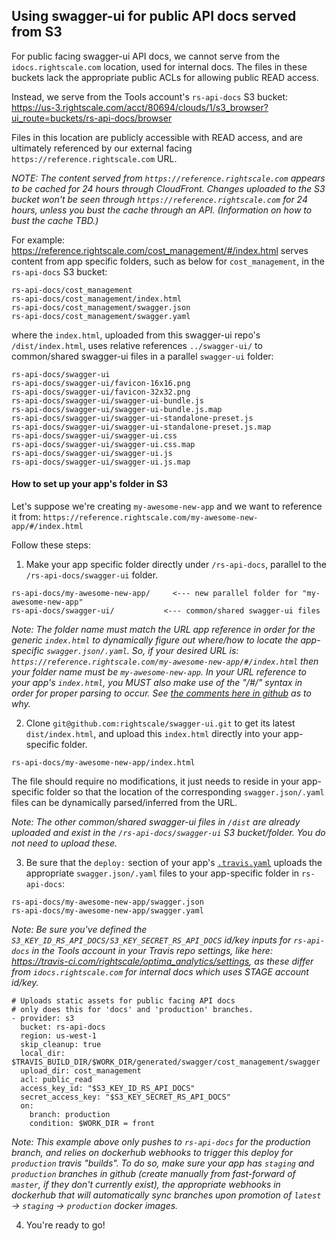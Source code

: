 ## Using swagger-ui for public API docs served from S3

For public facing swagger-ui API docs, we cannot serve from the `idocs.rightscale.com` location, used for internal docs. The files in these buckets lack the appropriate public ACLs for allowing public READ access.

Instead, we serve from the Tools account's `rs-api-docs` S3 bucket:
https://us-3.rightscale.com/acct/80694/clouds/1/s3_browser?ui_route=buckets/rs-api-docs/browser

Files in this location are publicly accessible with READ access, and are ultimately referenced by our external facing `https://reference.rightscale.com` URL.

_NOTE: The content served from `https://reference.rightscale.com` appears to be cached for 24 hours through CloudFront. Changes uploaded to the S3 bucket won't be seen through `https://reference.rightscale.com` for 24 hours, unless you bust the cache through an API. (Information on how to bust the cache TBD.)_

For example:
https://reference.rightscale.com/cost_management/#/index.html
serves content from app specific folders, such as below for `cost_management`, in the `rs-api-docs` S3 bucket:
```
rs-api-docs/cost_management
rs-api-docs/cost_management/index.html
rs-api-docs/cost_management/swagger.json
rs-api-docs/cost_management/swagger.yaml
```
where the `index.html`, uploaded from this swagger-ui repo's `/dist/index.html`, uses relative references `../swagger-ui/` to common/shared swagger-ui files in a parallel `swagger-ui` folder:
```
rs-api-docs/swagger-ui
rs-api-docs/swagger-ui/favicon-16x16.png
rs-api-docs/swagger-ui/favicon-32x32.png
rs-api-docs/swagger-ui/swagger-ui-bundle.js
rs-api-docs/swagger-ui/swagger-ui-bundle.js.map
rs-api-docs/swagger-ui/swagger-ui-standalone-preset.js
rs-api-docs/swagger-ui/swagger-ui-standalone-preset.js.map
rs-api-docs/swagger-ui/swagger-ui.css
rs-api-docs/swagger-ui/swagger-ui.css.map
rs-api-docs/swagger-ui/swagger-ui.js
rs-api-docs/swagger-ui/swagger-ui.js.map
```

#### How to set up your app's folder in S3

Let's suppose we're creating `my-awesome-new-app` and we want to reference it from:
`https://reference.rightscale.com/my-awesome-new-app/#/index.html`

Follow these steps:

1. Make your app specific folder directly under `/rs-api-docs`, parallel to the `/rs-api-docs/swagger-ui` folder.
```
rs-api-docs/my-awesome-new-app/		<--- new parallel folder for "my-awesome-new-app"
rs-api-docs/swagger-ui/           <--- common/shared swagger-ui files
```
_Note: The folder name must match the URL app reference in order for the generic `index.html` to dynamically figure out where/how to locate the app-specific `swagger.json/.yaml`. So, if your desired URL is:
`https://reference.rightscale.com/my-awesome-new-app/#/index.html`
then your folder name must be `my-awesome-new-app`.
In your URL reference to your app's `index.html`, you MUST also make use of the "/#/" syntax in order for proper parsing to occur. See [the comments here in github](https://github.com/rightscale/swagger-ui/blob/cc238a123604d1ffc158907822df21fea851dd66/dist/index.html#L98-L130) as to why._

2. Clone `git@github.com:rightscale/swagger-ui.git` to get its latest `dist/index.html`, and upload this `index.html` directly into your app-specific folder.
```
rs-api-docs/my-awesome-new-app/index.html
```
The file should require no modifications, it just needs to reside in your app-specific folder so that the location of the corresponding `swagger.json/.yaml` files can be dynamically parsed/inferred from the URL.
 
_Note: The other common/shared swagger-ui files in `/dist` are already uploaded and exist in the `/rs-api-docs/swagger-ui` S3 bucket/folder. You do not need to upload these._

3. Be sure that the `deploy:` section of your app's [`.travis.yaml`](https://github.com/rightscale/optima_analytics/blob/790775c5e46dca96eb82500479c4a3979ec797b3/.travis.yml#L90-L103) uploads the appropriate `swagger.json/.yaml` files to your app-specific folder in `rs-api-docs`:
```
rs-api-docs/my-awesome-new-app/swagger.json
rs-api-docs/my-awesome-new-app/swagger.yaml
```
_Note: Be sure you've defined the `S3_KEY_ID_RS_API_DOCS/S3_KEY_SECRET_RS_API_DOCS` id/key inputs for `rs-api-docs` in the Tools account in your Travis repo settings, like here: https://travis-ci.com/rightscale/optima_analytics/settings, as these differ from `idocs.rightscale.com` for internal docs which uses STAGE account id/key._
```
# Uploads static assets for public facing API docs
# only does this for 'docs' and 'production' branches.
- provider: s3
  bucket: rs-api-docs
  region: us-west-1
  skip_cleanup: true
  local_dir: $TRAVIS_BUILD_DIR/$WORK_DIR/generated/swagger/cost_management/swagger
  upload_dir: cost_management
  acl: public_read
  access_key_id: "$S3_KEY_ID_RS_API_DOCS"
  secret_access_key: "$S3_KEY_SECRET_RS_API_DOCS"
  on:
    branch: production
    condition: $WORK_DIR = front
```
_Note: This example above only pushes to `rs-api-docs` for the production branch, and relies on dockerhub webhooks to trigger this deploy for `production` travis "builds". To do so, make sure your app has `staging` and `production` branches in github (create manually from fast-forward of `master`, if they don't currently exist), the appropriate webhooks in dockerhub that will automatically sync branches upon promotion of `latest` -> `staging` -> `production` docker images._

4. You're ready to go!


